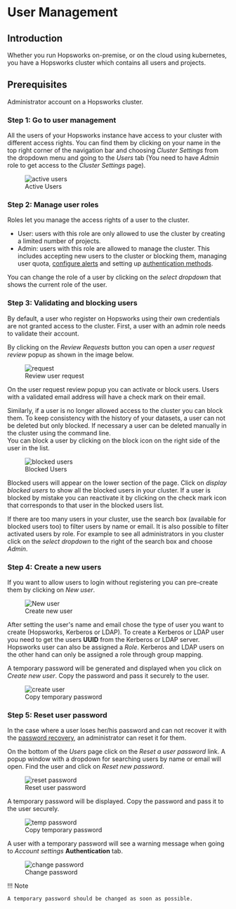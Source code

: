 # User Management

## Introduction
Whether you run Hopsworks on-premise, or on the cloud using kubernetes, 
you have a Hopsworks cluster which contains all users and projects.

## Prerequisites
Administrator account on a Hopsworks cluster.

### Step 1: Go to user management

All the users of your Hopsworks instance have access to your cluster with different access rights. 
You can find them by clicking on your name in the top right corner of the navigation bar and choosing _Cluster 
Settings_ from the dropdown menu and going to the _Users_ tab (You need to have _Admin_ role to get access to the 
_Cluster Settings_ page).

<figure>
  <img src="../../../assets/images/admin/user-management/active-users.png" alt="active users" />
  <figcaption>Active Users</figcaption>
</figure>

### Step 2: Manage user roles

Roles let you manage the access rights of a user to the cluster.

- User: users with this role are only allowed to use the cluster by creating a limited number of projects.
- Admin: users with this role are allowed to manage the cluster. This includes accepting new users to the cluster or 
  blocking them, managing user quota, [configure alerts](../alert) and setting up [authentication methods](../auth).  

You can change the role of a user by clicking on the _select dropdown_ that shows the current role of the user.

### Step 3: Validating and blocking users

By default, a user who register on Hopsworks using their own credentials are not granted access to the cluster. 
First, a user with an admin role needs to validate their account.

By clicking on the _Review Requests_ button you can open a _user request review_ popup as shown in the image below.

<figure>
  <img src="../../../assets/images/admin/user-management/user-request-review.png" alt="request" />
  <figcaption>Review user request</figcaption>
</figure>

On the user request review popup you can activate or block users. Users with a validated email address will have a 
check mark on their email.  

Similarly, if a user is no longer allowed access to the cluster you can block them. To keep consistency with the
history of your datasets, a user can not be deleted but only blocked. If necessary a user can be 
deleted manually in the cluster using the command line.  
You can block a user by clicking on the block icon on the right side of the user in the list.

<figure>
  <img src="../../../assets/images/admin/user-management/blocked-users.png" alt="blocked users" />
  <figcaption>Blocked Users</figcaption>
</figure>

Blocked users will appear on the lower section of the page. Click on _display blocked users_ to show all the blocked 
users in your cluster. If a user is blocked by mistake you can reactivate it by clicking on the check mark icon 
that corresponds to that user in the blocked users list. 

If there are too many users in your cluster, use the search box (available for blocked users too) to filter users by 
name or email. It is also possible to filter activated users by role. For example to see all administrators in you 
cluster click on the _select dropdown_ to the right of the search box and choose _Admin_. 

### Step 4: Create a new users

If you want to allow users to login without registering you can pre-create them by clicking on _New user_.

<figure>
  <img src="../../../assets/images/admin/user-management/new-user.png" alt="New user" />
  <figcaption>Create new user</figcaption>
</figure>

After setting the user's name and email chose the type of user you want to create (Hopsworks, Kerberos or LDAP). To 
create a Kerberos or LDAP user you need to get the users **UUID** from the Kerberos or LDAP server. Hopsworks user 
can also be assigned a _Role_. Kerberos and LDAP users on the other hand can only be assigned a role through group 
mapping.

A temporary password will be generated and displayed when you click on _Create new user_. Copy the password and pass 
it securely to the user. 

<figure>
  <img src="../../../assets/images/admin/user-management/create-user.png" alt="create user" />
  <figcaption>Copy temporary password</figcaption>
</figure>

### Step 5: Reset user password

In the case where a user loses her/his password and can not recover it with the 
[password recovery](../../user_guides/projects/auth/recovery.md), an administrator can reset it for them.

On the bottom of the _Users_ page click on the _Reset a user password_ link. A popup window with a dropdown for 
searching users by name or email will open. Find the user and click on _Reset new password_.
<figure>
  <img src="../../../assets/images/admin/user-management/reset-password.png" alt="reset password" />
  <figcaption>Reset user password</figcaption>
</figure>

A temporary password will be displayed. Copy the password and pass it to the user securely.

<figure>
  <img src="../../../assets/images/admin/user-management/temp-password.png" alt="temp password" />
  <figcaption>Copy temporary password</figcaption>
</figure>

A user with a temporary password will see a warning message when going to _Account settings_ **Authentication** tab.

<figure>
  <img src="../../../assets/images/admin/user-management/change-password.png" alt="change password" />
  <figcaption>Change password</figcaption>
</figure>

!!! Note

    A temporary password should be changed as soon as possible.
